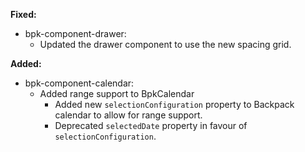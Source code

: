 **Fixed:**

- bpk-component-drawer:
  - Updated the drawer component to use the new spacing grid.

**Added:**

- bpk-component-calendar:
  - Added range support to BpkCalendar
    - Added new `selectionConfiguration` property to Backpack calendar to allow for range support.
    - Deprecated `selectedDate` property in favour of `selectionConfiguration`.